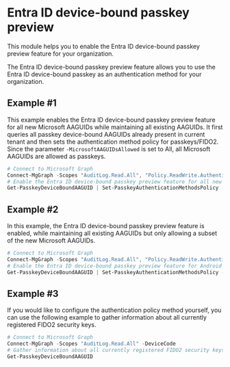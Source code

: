# Entra ID device-bound passkey preview

This module helps you to enable the Entra ID device-bound passkey preview feature for your organization.

The Entra ID device-bound passkey preview feature allows you to use the Entra ID device-bound passkey as an authentication method for your organization.

## Example #1

This example enables the Entra ID device-bound passkey preview feature for all new Microsoft AAGUIDs while maintaining all existing AAGUIDs.
It first queries all passkey device-bound AAGUIDs already present in current tenant and then sets the authentication method policy for passkeys/FIDO2.
Since the parameter `-MicrosoftAAGUIDsAllowed` is set to All, all Microsoft AAGUIDs are allowed as passkeys.

```powershell
# Connect to Microsoft Graph
Connect-MgGraph -Scopes "AuditLog.Read.All", "Policy.ReadWrite.AuthenticationMethod" -DeviceCode
# Enable the Entra ID device-bound passkey preview feature for all new Microsoft AAGUIDs while maintaining all existing AAGUIDs
Get-PasskeyDeviceBoundAAGUID | Set-PasskeyAuthenticationMethodsPolicy -MicrosoftAAGUIDsAllowed All
```

## Example #2

In this example, the Entra ID device-bound passkey preview feature is enabled, while maintaining all existing AAGUIDs but only allowing a subset of the new Microsoft AAGUIDs.

```powershell
# Connect to Microsoft Graph
Connect-MgGraph -Scopes "AuditLog.Read.All", "Policy.ReadWrite.AuthenticationMethod" -DeviceCode
# Enable the Entra ID device-bound passkey preview feature for Android AAGUIDs while maintaining all existing AAGUIDs
Get-PasskeyDeviceBoundAAGUID | Set-PasskeyAuthenticationMethodsPolicy -MicrosoftAAGUIDsAllowed 'Android' -OverwriteExistingAAGUIDs
```

## Example #3

If you would like to configure the authentication policy method yourself, you can use the following example to gather information about all currently registered FIDO2 security keys.

```powershell
# Connect to Microsoft Graph
Connect-MgGraph -Scopes "AuditLog.Read.All" -DeviceCode
# Gather information about all currently registered FIDO2 security keys
Get-PasskeyDeviceBoundAAGUID
```
